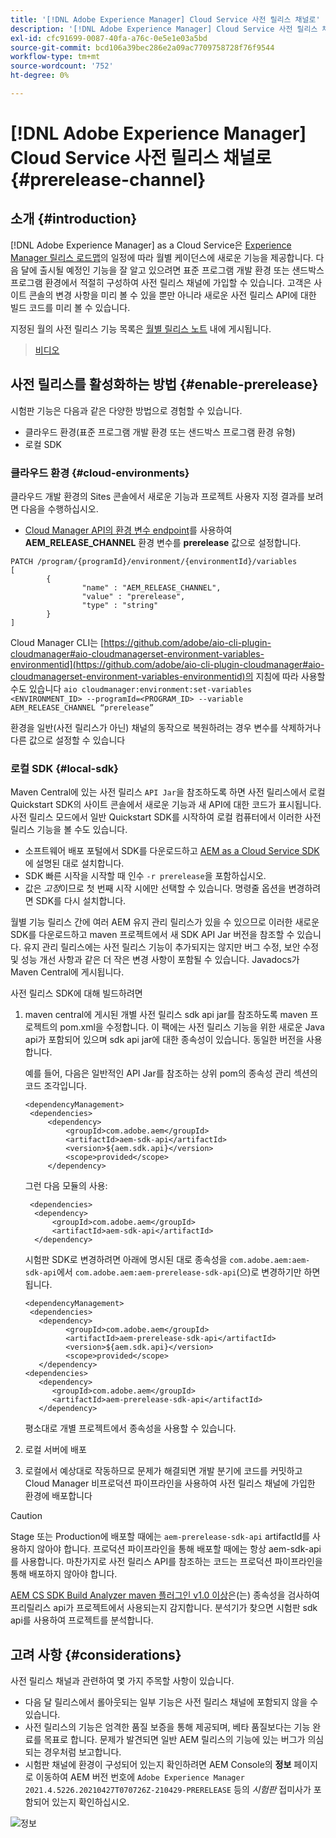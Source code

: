 ```yaml
---
title: '[!DNL Adobe Experience Manager] Cloud Service 사전 릴리스 채널로'
description: '[!DNL Adobe Experience Manager] Cloud Service 사전 릴리스 채널로'
exl-id: cfc91699-0087-40fa-a76c-0e5e1e03a5bd
source-git-commit: bcd106a39bec286e2a09ac7709758728f76f9544
workflow-type: tm+mt
source-wordcount: '752'
ht-degree: 0%

---
```


# [!DNL Adobe Experience Manager] Cloud Service 사전 릴리스 채널로 {#prerelease-channel}


## 소개 {#introduction}

[!DNL Adobe Experience Manager] as a Cloud Service은  [Experience Manager 릴리스 로드맵](https://experienceleague.adobe.com/docs/experience-manager-release-information/aem-release-updates/update-releases-roadmap.html?lang=en#aem-as-cloud-service)의 일정에 따라 월별 케이던스에 새로운 기능을 제공합니다. 다음 달에 출시될 예정인 기능을 잘 알고 있으려면 표준 프로그램 개발 환경 또는 샌드박스 프로그램 환경에서 적절히 구성하여 사전 릴리스 채널에 가입할 수 있습니다. 고객은 사이트 콘솔의 변경 사항을 미리 볼 수 있을 뿐만 아니라 새로운 사전 릴리스 API에 대한 빌드 코드를 미리 볼 수 있습니다.

지정된 월의 사전 릴리스 기능 목록은 [월별 릴리스 노트](/help/release-notes/release-notes-cloud/release-notes-current.md) 내에 게시됩니다.

>[비디오](/help/release-notes/assets/prerelease-overview.mp4)

## 사전 릴리스를 활성화하는 방법 {#enable-prerelease}

시험판 기능은 다음과 같은 다양한 방법으로 경험할 수 있습니다.

* 클라우드 환경(표준 프로그램 개발 환경 또는 샌드박스 프로그램 환경 유형)
* 로컬 SDK

### 클라우드 환경 {#cloud-environments}

클라우드 개발 환경의 Sites 콘솔에서 새로운 기능과 프로젝트 사용자 지정 결과를 보려면 다음을 수행하십시오.

* [Cloud Manager API의 환경 변수 endpoint](https://www.adobe.io/apis/experiencecloud/cloud-manager/api-reference.html#/Variables/patchEnvironmentVariables)를 사용하여 **AEM_RELEASE_CHANNEL** 환경 변수를 **prerelease** 값으로 설정합니다.

```
PATCH /program/{programId}/environment/{environmentId}/variables
[
        {
                "name" : "AEM_RELEASE_CHANNEL",
                "value" : "prerelease",
                "type" : "string"
        }
]
```

Cloud Manager CLI는 [https://github.com/adobe/aio-cli-plugin-cloudmanager#aio-cloudmanagerset-environment-variables-environmentid](https://github.com/adobe/aio-cli-plugin-cloudmanager#aio-cloudmanagerset-environment-variables-environmentid)의 지침에 따라 사용할 수도 있습니다
```aio cloudmanager:environment:set-variables <ENVIRONMENT_ID> --programId=<PROGRAM_ID> --variable AEM_RELEASE_CHANNEL “prerelease”```


환경을 일반(사전 릴리스가 아닌) 채널의 동작으로 복원하려는 경우 변수를 삭제하거나 다른 값으로 설정할 수 있습니다

### 로컬 SDK {#local-sdk}

Maven Central에 있는 사전 릴리스 `API Jar`을 참조하도록 하면 사전 릴리스에서 로컬 Quickstart SDK의 사이트 콘솔에서 새로운 기능과 새 API에 대한 코드가 표시됩니다. 사전 릴리스 모드에서 일반 Quickstart SDK를 시작하여 로컬 컴퓨터에서 이러한 사전 릴리스 기능을 볼 수도 있습니다.

* 소프트웨어 배포 포털에서 SDK를 다운로드하고 [AEM as a Cloud Service SDK](/help/implementing/developing/introduction/aem-as-a-cloud-service-sdk.md)에 설명된 대로 설치합니다.
* SDK 빠른 시작을 시작할 때 인수 `-r prerelease`을 포함하십시오.
* 값은 *고정*&#x200B;이므로 첫 번째 시작 시에만 선택할 수 있습니다. 명령줄 옵션을 변경하려면 SDK를 다시 설치합니다.

월별 기능 릴리스 간에 여러 AEM 유지 관리 릴리스가 있을 수 있으므로 이러한 새로운 SDK를 다운로드하고 maven 프로젝트에서 새 SDK API Jar 버전을 참조할 수 있습니다. 유지 관리 릴리스에는 사전 릴리스 기능이 추가되지는 않지만 버그 수정, 보안 수정 및 성능 개선 사항과 같은 더 작은 변경 사항이 포함될 수 있습니다.
Javadocs가 Maven Central에 게시됩니다.

사전 릴리스 SDK에 대해 빌드하려면

1. maven central에 게시된 개별 사전 릴리스 sdk api jar를 참조하도록 maven 프로젝트의 pom.xml을 수정합니다. 이 팩에는 사전 릴리스 기능을 위한 새로운 Java api가 포함되어 있으며 sdk api jar에 대한 종속성이 있습니다. 동일한 버전을 사용합니다.

   예를 들어, 다음은 일반적인 API Jar를 참조하는 상위 pom의 종속성 관리 섹션의 코드 조각입니다.

   ```
   <dependencyManagement>
    <dependencies>
        <dependency>
            <groupId>com.adobe.aem</groupId>
            <artifactId>aem-sdk-api</artifactId>
            <version>${aem.sdk.api}</version>
            <scope>provided</scope>
        </dependency>
   ```

   그런 다음 모듈의 사용:

   ```
    <dependencies>
     <dependency>
         <groupId>com.adobe.aem</groupId>
         <artifactId>aem-sdk-api</artifactId>
     </dependency>
   ```

   시험판 SDK로 변경하려면 아래에 명시된 대로 종속성을 `com.adobe.aem:aem-sdk-api`에서 `com.adobe.aem:aem-prerelease-sdk-api`(으)로 변경하기만 하면 됩니다.

   ```
   <dependencyManagement>
    <dependencies>
      <dependency>
            <groupId>com.adobe.aem</groupId>
            <artifactId>aem-prerelease-sdk-api</artifactId>
            <version>${aem.sdk.api}</version>
            <scope>provided</scope>
      </dependency>
   <dependencies>
      <dependency>
         <groupId>com.adobe.aem</groupId>
         <artifactId>aem-prerelease-sdk-api</artifactId>
      </dependency>
   ```

   평소대로 개별 프로젝트에서 종속성을 사용할 수 있습니다.

1. 로컬 서버에 배포
1. 로컬에서 예상대로 작동하므로 문제가 해결되면 개발 분기에 코드를 커밋하고 Cloud Manager 비프로덕션 파이프라인을 사용하여 사전 릴리스 채널에 가입한 환경에 배포합니다

>[!CAUTION]
Stage 또는 Production에 배포할 때에는 `aem-prerelease-sdk-api` artifactId를 사용하지 않아야 합니다. 프로덕션 파이프라인을 통해 배포할 때에는 항상 aem-sdk-api를 사용합니다. 마찬가지로 사전 릴리스 API를 참조하는 코드는 프로덕션 파이프라인을 통해 배포하지 않아야 합니다.

[AEM CS SDK Build Analyzer maven 플러그인 v1.0 이상](https://experienceleague.adobe.com/docs/experience-manager-core-components/using/developing/archetype/build-analyzer-maven-plugin.html?lang=en#developing)은(는) 종속성을 검사하여 프리릴리스 api가 프로젝트에서 사용되는지 감지합니다. 분석기가 찾으면 시험판 sdk api를 사용하여 프로젝트를 분석합니다.

## 고려 사항 {#considerations}

사전 릴리스 채널과 관련하여 몇 가지 주목할 사항이 있습니다.

* 다음 달 릴리스에서 롤아웃되는 일부 기능은 사전 릴리스 채널에 포함되지 않을 수 있습니다.
* 사전 릴리스의 기능은 엄격한 품질 보증을 통해 제공되며, 베타 품질보다는 기능 완료를 목표로 합니다. 문제가 발견되면 일반 AEM 릴리스의 기능에 있는 버그가 의심되는 경우처럼 보고합니다.
* 시험판 채널에 환경이 구성되어 있는지 확인하려면 AEM Console의 **정보** 페이지로 이동하여 AEM 버전 번호에 ```Adobe Experience Manager 2021.4.5226.20210427T070726Z-210429-PRERELEASE``` 등의 *시험판* 접미사가 포함되어 있는지 확인하십시오.

![정보](/help/release-notes/assets/about.png)
